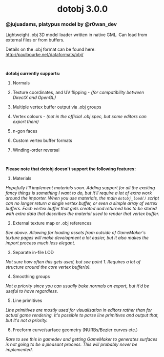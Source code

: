<h1 align="center">dotobj 3.0.0</h1>

### @jujuadams, platypus model by @r0wan_dev

Lightweight .obj 3D model loader written in native GML. Can load from external files or from buffers.

Details on the .obj format can be found here: http://paulbourke.net/dataformats/obj/

&nbsp;

**dotobj currently supports:**

1. Normals

2. Texture coordinates, and UV flipping - *(for compatibility between DirectX and OpenGL)*

3. Multiple vertex buffer output via .obj groups

4. Vertex colours - *(not in the official .obj spec, but some editors can export them)*

5. n-gon faces

6. Custom vertex buffer formats

7. Winding-order reversal

&nbsp;

**Please note that dotobj doesn't support the following features:**

1. Materials

*Hopefully I'll implement materials soon. Adding support for all the exciting fancy things is something I want to do, but it'll require a lot of extra work around the importer. When you use materials, the main `dotobj_load()` script can no longer return a single vertex buffer, or even a simple array of vertex buffers. Each vertex buffer that gets created and returned has to be stored with extra data that describes the material used to render that vertex buffer.*

2. External texture map or .obj references

*See above. Allowing for loading assets from outside of GameMaker's texture pages will make development a lot easier, but it also makes the import process much less elegant.*

3. Separate in-file LOD

*Not sure how often this gets used, but see point 1. Requires a lot of structure around the core vertex buffer(s).*

4. Smoothing groups

*Not a priority since you can usually bake normals on export, but it'd be useful to have regardless.*

5. Line primitives

*Line primitives are mostly used for visualisation in editors rather than for actual game rendering. It's possible to parse line primitives and output that, but it's not a priority.*

6. Freeform curve/surface geometry (NURBs/Bezier curves etc.)

*Rare to see this in gamedev and getting GameMaker to generates surfaces is not going to be a pleasant process. This will probably never be implemented.*
